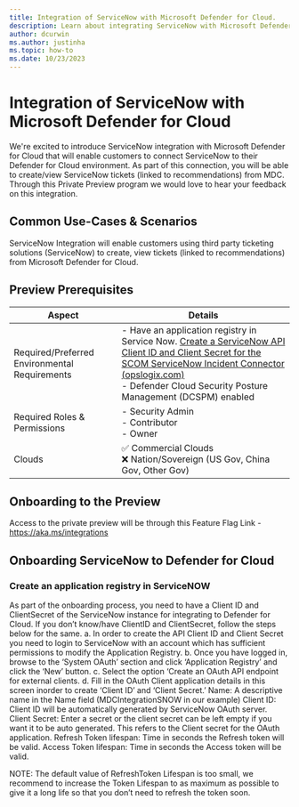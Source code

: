 ```yaml
---
title: Integration of ServiceNow with Microsoft Defender for Cloud.
description: Learn about integrating ServiceNow with Microsoft Defender for Cloud to protect Azure, hybrid, and multicloud machines.
author: dcurwin
ms.author: justinha
ms.topic: how-to
ms.date: 10/23/2023
---
```


# Integration of ServiceNow with Microsoft Defender for Cloud

We're excited to introduce ServiceNow integration with Microsoft Defender for Cloud that will enable customers to 
connect ServiceNow to their Defender for Cloud environment. As part of this connection, you will be able to 
create/view ServiceNow tickets (linked to recommendations) from MDC. Through this Private Preview program we 
would love to hear your feedback on this integration.

## Common Use-Cases & Scenarios

ServiceNow Integration will enable customers using third party ticketing solutions (ServiceNow) to create, view
tickets (linked to recommendations) from Microsoft Defender for Cloud. 

## Preview Prerequisites

| Aspect | Details |
|--------|---------|
|Required/Preferred Environmental Requirements | - Have an application registry in Service Now. [Create a ServiceNow API Client ID and Client Secret for the SCOM ServiceNow Incident Connector (opslogix.com)](https://www.opslogix.com/knowledgebase/servicenow/kb-create-a-servicenow-api-key-and-secret-for-the-scom-servicenow-incident-connector) <br>- Defender Cloud Security Posture Management (DCSPM) enabled |
| Required Roles & Permissions | - Security Admin<br>- Contributor<br>- Owner |
| Clouds | &#x2705; Commercial Clouds<br> &#10060; Nation/Sovereign (US Gov, China Gov, Other Gov) |

## Onboarding to the Preview
Access to the private preview will be through this Feature Flag Link - https://aka.ms/integrations


## Onboarding ServiceNow to Defender for Cloud

### Create an application registry in ServiceNOW
As part of the onboarding process, you need to have a Client ID and ClientSecret of the ServiceNow instance 
for integrating to Defender for Cloud. If you don’t know/have ClientID and ClientSecret, follow the steps 
below for the same. 
a. In order to create the API Client ID and Client Secret you need to login to ServiceNow with an 
account which has sufficient permissions to modify the Application Registry.
b. Once you have logged in, browse to the ‘System OAuth’ section and click ‘Application Registry’ and 
click the ‘New’ button.
c. Select the option ‘Create an OAuth API endpoint for external clients.
d. Fill in the OAuth Client application details in this screen inorder to create ‘Client ID’ and ‘Client 
Secret.’
Name: A descriptive name in the Name field (MDCIntegrationSNOW in our example)
Client ID: Client ID will be automatically generated by ServiceNow OAuth server.
Client Secret: Enter a secret or the client secret can be left empty if you want it to be auto 
generated. This refers to the Client secret for the OAuth application.
Refresh Token lifespan: Time in seconds the Refresh token will be valid. 
Access Token lifespan: Time in seconds the Access token will be valid.

NOTE: The default value of RefreshToken Lifespan is too small, we recommend to increase the Token 
Lifespan to as maximum as possible to give it a long life so that you don’t need to refresh the token 
soon.


